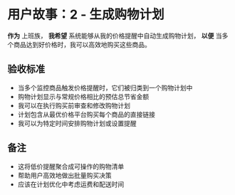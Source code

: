 # 用户故事：2 - 生成购物计划

**作为** 上班族，
**我希望** 系统能够从我的价格提醒中自动生成购物计划，
**以便** 当多个商品达到好价格时，我可以高效地购买这些商品。

## 验收标准

* 当多个监控商品触发价格提醒时，它们被归类到一个购物计划中
* 购物计划显示与常规价格相比的预估总节省金额
* 我可以在执行购买前审查和修改购物计划
* 计划包含从最优价格平台购买每个商品的直接链接
* 我可以为特定时间安排购物计划或设置提醒

## 备注

* 这将低价提醒聚合成可操作的购物清单
* 帮助用户高效地做出批量购买决策
* 应该在计划优化中考虑运费和配送时间

